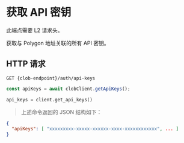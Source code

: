 # 获取 API 密钥

此端点需要 L2 请求头。

获取与 Polygon 地址关联的所有 API 密钥。

## HTTP 请求

`GET {clob-endpoint}/auth/api-keys`

```javascript
const apiKeys = await clobClient.getApiKeys();
```

```python
api_keys = client.get_api_keys()
```

> 上述命令返回的 JSON 结构如下：

```json
{
  "apiKeys": [ "xxxxxxxxx-xxxxx-xxxxxx-xxxx-xxxxxxxxxxxx", ... ]
}
```
